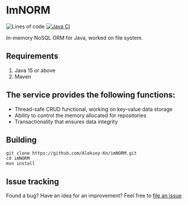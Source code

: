 # ImNORM
![Lines of code](https://img.shields.io/tokei/lines/github/Aleksey-Kn/imNORM)
[![Java CI](https://github.com/Aleksey-Kn/imNORM/actions/workflows/build.yml/badge.svg)](https://github.com/Aleksey-Kn/imNORM/actions/workflows/build.yml)

In-memory NoSQL ORM for Java, worked on file system. 

## Requirements
1. Java 15 or above
2. Maven

## The service provides the following functions:
- Thread-safe CRUD functional, working on key-value data storage
- Ability to control the memory allocated for repositories
- Transactionality that ensures data integrity

## Building
```
git clone https://github.com/Aleksey-Kn/imNORM.git
cd imNORM
mvn install
```

## Issue tracking
Found a bug? Have an idea for an improvement? Feel free to [file an issue](https://github.com/Aleksey-Kn/imNORM/issues)
